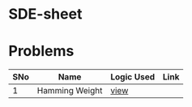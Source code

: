 # SDE-sheet


# Problems

SNo | Name | Logic Used | Link |
----|------|------------|------|
1 | Hamming Weight | [view](Hamming_Weight.cpp)
